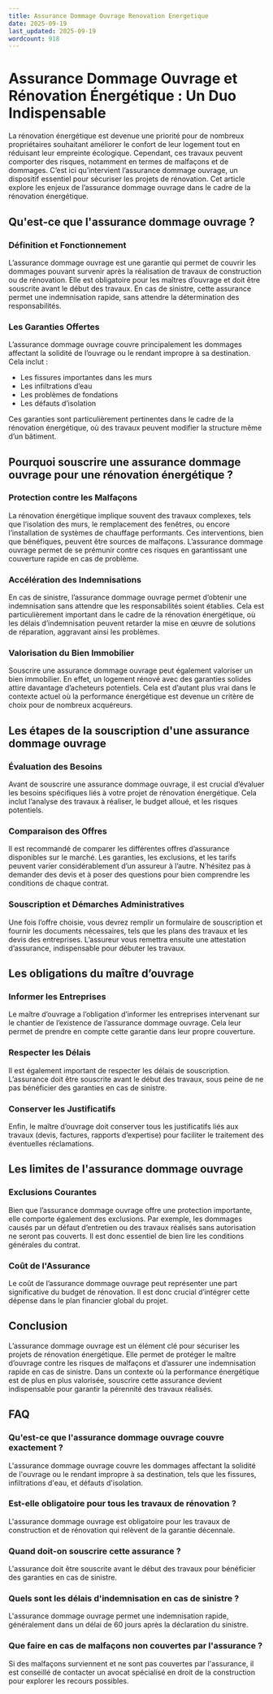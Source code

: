 ```yaml
---
title: Assurance Dommage Ouvrage Renovation Energetique
date: 2025-09-19
last_updated: 2025-09-19
wordcount: 918
---
```


# Assurance Dommage Ouvrage et Rénovation Énergétique : Un Duo Indispensable

La rénovation énergétique est devenue une priorité pour de nombreux propriétaires souhaitant améliorer le confort de leur logement tout en réduisant leur empreinte écologique. Cependant, ces travaux peuvent comporter des risques, notamment en termes de malfaçons et de dommages. C’est ici qu’intervient l’assurance dommage ouvrage, un dispositif essentiel pour sécuriser les projets de rénovation. Cet article explore les enjeux de l’assurance dommage ouvrage dans le cadre de la rénovation énergétique.

## Qu'est-ce que l'assurance dommage ouvrage ?

### Définition et Fonctionnement

L’assurance dommage ouvrage est une garantie qui permet de couvrir les dommages pouvant survenir après la réalisation de travaux de construction ou de rénovation. Elle est obligatoire pour les maîtres d’ouvrage et doit être souscrite avant le début des travaux. En cas de sinistre, cette assurance permet une indemnisation rapide, sans attendre la détermination des responsabilités. 

### Les Garanties Offertes

L’assurance dommage ouvrage couvre principalement les dommages affectant la solidité de l’ouvrage ou le rendant impropre à sa destination. Cela inclut :

- Les fissures importantes dans les murs
- Les infiltrations d’eau
- Les problèmes de fondations
- Les défauts d’isolation

Ces garanties sont particulièrement pertinentes dans le cadre de la rénovation énergétique, où des travaux peuvent modifier la structure même d’un bâtiment.

## Pourquoi souscrire une assurance dommage ouvrage pour une rénovation énergétique ?

### Protection contre les Malfaçons

La rénovation énergétique implique souvent des travaux complexes, tels que l’isolation des murs, le remplacement des fenêtres, ou encore l’installation de systèmes de chauffage performants. Ces interventions, bien que bénéfiques, peuvent être sources de malfaçons. L’assurance dommage ouvrage permet de se prémunir contre ces risques en garantissant une couverture rapide en cas de problème.

### Accélération des Indemnisations

En cas de sinistre, l’assurance dommage ouvrage permet d’obtenir une indemnisation sans attendre que les responsabilités soient établies. Cela est particulièrement important dans le cadre de la rénovation énergétique, où les délais d’indemnisation peuvent retarder la mise en œuvre de solutions de réparation, aggravant ainsi les problèmes.

### Valorisation du Bien Immobilier

Souscrire une assurance dommage ouvrage peut également valoriser un bien immobilier. En effet, un logement rénové avec des garanties solides attire davantage d’acheteurs potentiels. Cela est d’autant plus vrai dans le contexte actuel où la performance énergétique est devenue un critère de choix pour de nombreux acquéreurs.

## Les étapes de la souscription d'une assurance dommage ouvrage

### Évaluation des Besoins

Avant de souscrire une assurance dommage ouvrage, il est crucial d’évaluer les besoins spécifiques liés à votre projet de rénovation énergétique. Cela inclut l’analyse des travaux à réaliser, le budget alloué, et les risques potentiels.

### Comparaison des Offres

Il est recommandé de comparer les différentes offres d’assurance disponibles sur le marché. Les garanties, les exclusions, et les tarifs peuvent varier considérablement d’un assureur à l’autre. N’hésitez pas à demander des devis et à poser des questions pour bien comprendre les conditions de chaque contrat.

### Souscription et Démarches Administratives

Une fois l’offre choisie, vous devrez remplir un formulaire de souscription et fournir les documents nécessaires, tels que les plans des travaux et les devis des entreprises. L’assureur vous remettra ensuite une attestation d’assurance, indispensable pour débuter les travaux.

## Les obligations du maître d’ouvrage

### Informer les Entreprises

Le maître d’ouvrage a l’obligation d’informer les entreprises intervenant sur le chantier de l’existence de l’assurance dommage ouvrage. Cela leur permet de prendre en compte cette garantie dans leur propre couverture.

### Respecter les Délais

Il est également important de respecter les délais de souscription. L’assurance doit être souscrite avant le début des travaux, sous peine de ne pas bénéficier des garanties en cas de sinistre.

### Conserver les Justificatifs

Enfin, le maître d’ouvrage doit conserver tous les justificatifs liés aux travaux (devis, factures, rapports d’expertise) pour faciliter le traitement des éventuelles réclamations.

## Les limites de l'assurance dommage ouvrage

### Exclusions Courantes

Bien que l’assurance dommage ouvrage offre une protection importante, elle comporte également des exclusions. Par exemple, les dommages causés par un défaut d’entretien ou des travaux réalisés sans autorisation ne seront pas couverts. Il est donc essentiel de bien lire les conditions générales du contrat.

### Coût de l'Assurance

Le coût de l’assurance dommage ouvrage peut représenter une part significative du budget de rénovation. Il est donc crucial d’intégrer cette dépense dans le plan financier global du projet.

## Conclusion

L’assurance dommage ouvrage est un élément clé pour sécuriser les projets de rénovation énergétique. Elle permet de protéger le maître d’ouvrage contre les risques de malfaçons et d’assurer une indemnisation rapide en cas de sinistre. Dans un contexte où la performance énergétique est de plus en plus valorisée, souscrire cette assurance devient indispensable pour garantir la pérennité des travaux réalisés.

## FAQ

### Qu'est-ce que l'assurance dommage ouvrage couvre exactement ?

L'assurance dommage ouvrage couvre les dommages affectant la solidité de l'ouvrage ou le rendant impropre à sa destination, tels que les fissures, infiltrations d'eau, et défauts d'isolation.

### Est-elle obligatoire pour tous les travaux de rénovation ?

L'assurance dommage ouvrage est obligatoire pour les travaux de construction et de rénovation qui relèvent de la garantie décennale.

### Quand doit-on souscrire cette assurance ?

L'assurance doit être souscrite avant le début des travaux pour bénéficier des garanties en cas de sinistre.

### Quels sont les délais d'indemnisation en cas de sinistre ?

L'assurance dommage ouvrage permet une indemnisation rapide, généralement dans un délai de 60 jours après la déclaration du sinistre.

### Que faire en cas de malfaçons non couvertes par l'assurance ?

Si des malfaçons surviennent et ne sont pas couvertes par l'assurance, il est conseillé de contacter un avocat spécialisé en droit de la construction pour explorer les recours possibles.